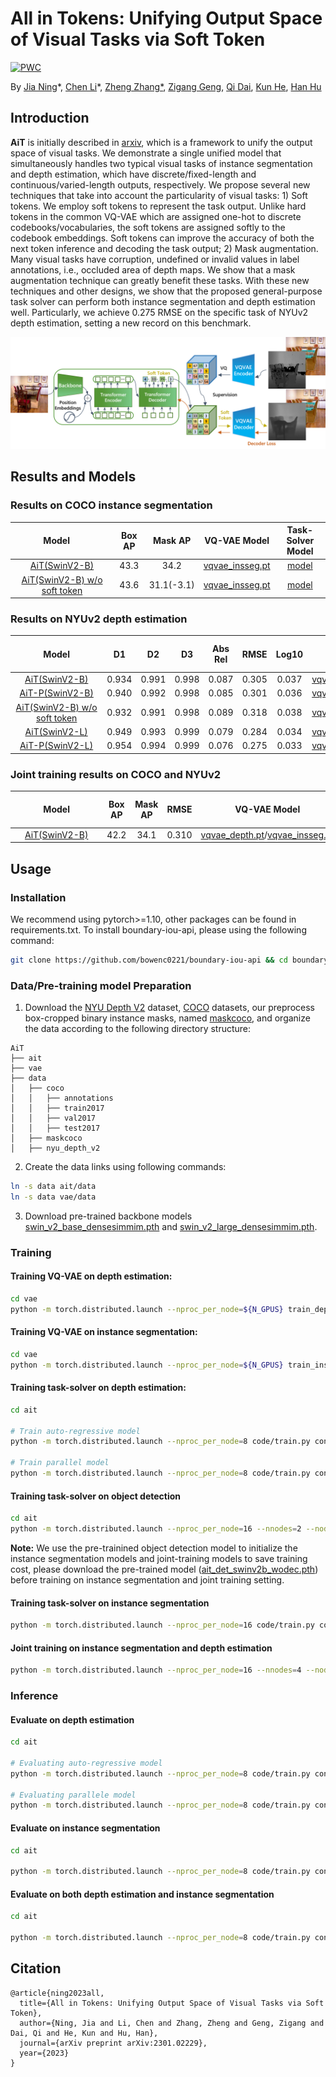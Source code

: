 # All in Tokens: Unifying Output Space of Visual Tasks via Soft Token

[![PWC](https://img.shields.io/endpoint.svg?url=https://paperswithcode.com/badge/all-in-tokens-unifying-output-space-of-visual/monocular-depth-estimation-on-nyu-depth-v2)](https://paperswithcode.com/sota/monocular-depth-estimation-on-nyu-depth-v2?p=all-in-tokens-unifying-output-space-of-visual)

By [Jia Ning](https://scholar.google.com/citations?user=hW0AexsAAAAJ&hl=en)\*, [Chen Li](https://github.com/LC-Edward)\*, [Zheng Zhang*](https://stupidzz.github.io/), [Zigang Geng](https://scholar.google.com/citations?user=MdFYVoAAAAAJ&hl=zh-CN), [Qi Dai](https://scholar.google.com/citations?user=NSJY12IAAAAJ), [Kun He](https://scholar.google.com/citations?user=YTQnGJsAAAAJ&hl=en), [Han Hu](https://ancientmooner.github.io/)

## Introduction
**AiT** is initially described in [arxiv](https://arxiv.org/pdf/2301.02229.pdf), which is a framework to unify the output space of visual tasks. We demonstrate a single unified model that simultaneously handles two typical visual tasks of instance segmentation and depth estimation, which have discrete/fixed-length and continuous/varied-length outputs, respectively. We propose several new techniques that take into account the particularity of visual tasks: 1) Soft tokens. We employ soft tokens to represent the task output. Unlike hard tokens in the common VQ-VAE which are assigned one-hot to discrete codebooks/vocabularies, the soft tokens are assigned softly to the codebook embeddings. Soft tokens can improve the accuracy of both the next token inference and decoding the task output; 2) Mask augmentation. Many visual tasks have corruption, undefined or invalid values in label annotations, i.e., occluded area of depth maps. We show that a mask augmentation technique can greatly benefit these tasks. With these new techniques and other designs, we show that the proposed general-purpose task solver can perform both instance segmentation and depth estimation well. Particularly, we achieve 0.275 RMSE on the specific task of NYUv2 depth estimation, setting a new record on this benchmark.

![teaser](figures/teaser.png)

## Results and Models
### Results on COCO instance segmentation
| <div style="width: 100pt"> Model | Box AP| Mask AP| VQ-VAE Model | Task-Solver Model|
|:-------------------:|:-------:|:-------:|:-------:|:-------:|
| [AiT(SwinV2-B)](ait/configs/swinv2b_640reso_inssegonly.py) | 43.3 | 34.2 | [vqvae_insseg.pt](https://msravcghub.blob.core.windows.net/ait-release/vae/vqvae_insseg.pt) | [model](https://msravcghub.blob.core.windows.net/ait-release/checkpoint/ait_insseg_swinv2b.pth)|
| [AiT(SwinV2-B) w/o soft token](ait/configs/swinv2b_640reso_inssegonly_wosoft.py) | 43.6 | 31.1(-3.1) | [vqvae_insseg.pt](https://msravcghub.blob.core.windows.net/ait-release/vae/vqvae_insseg.pt) | [model](https://msravcghub.blob.core.windows.net/ait-release/checkpoint/ait_insseg_swinv2b_wosoft.pth) |


### Results on NYUv2 depth estimation
| <div style="width: 100pt"> Model</div> | D1 | D2 | D3 | Abs Rel | RMSE | Log10 | VQ-VAE <br> Model | Task-Solver <br> Model |
|:-------------------:|:-------:|:-------:|:--------:|:--------:|:--------:|:-------:|:-------:|:-------:|
| [AiT(SwinV2-B)](ait/configs/swinv2b_480reso_depthonly.py) | 0.934 | 0.991 | 0.998 | 0.087 | 0.305 | 0.037 | [vqvae_depth.pt](https://msravcghub.blob.core.windows.net/ait-release/vae/vqvae_depth.pt) |[model](https://msravcghub.blob.core.windows.net/ait-release/checkpoint/ait_depth_swinv2b_ar.pth) |
| [AiT-P(SwinV2-B)](ait/configs/swinv2b_480reso_parallel_depthonly.py) | 0.940 | 0.992 | 0.998 | 0.085 | 0.301 | 0.036 | [vqvae_depth.pt](https://msravcghub.blob.core.windows.net/ait-release/vae/vqvae_depth.pt) | [model](https://msravcghub.blob.core.windows.net/ait-release/checkpoint/ait_depth_swinv2b_parallel.pth) |
| [AiT(SwinV2-B) w/o soft token](ait/configs/swinv2b_480reso_depthonly_wosoft.py) | 0.932 | 0.991 | 0.998 | 0.089 | 0.318 | 0.038 | [vqvae_depth.pt](https://msravcghub.blob.core.windows.net/ait-release/vae/vqvae_depth.pt) | [model](https://msravcghub.blob.core.windows.net/ait-release/checkpoint/ait_depth_swinv2b_ar_wosoft.pth) |
| [AiT(SwinV2-L)](ait/configs/swinv2l_480reso_depthonly.py) | 0.949 | 0.993 | 0.999 | 0.079 | 0.284 | 0.034 | [vqvae_depth.pt](https://msravcghub.blob.core.windows.net/ait-release/vae/vqvae_depth.pt) |[model](https://msravcghub.blob.core.windows.net/ait-release/checkpoint/ait_depth_swinv2l_ar.pth) |
| [AiT-P(SwinV2-L)](ait/configs/swinv2l_480reso_parallel_depthonly.py) | 0.954 | 0.994 | 0.999 | 0.076 | 0.275 | 0.033 | [vqvae_depth.pt](https://msravcghub.blob.core.windows.net/ait-release/vae/vqvae_depth.pt) | [model](https://msravcghub.blob.core.windows.net/ait-release/checkpoint/ait_depth_swinv2l_parallel.pth) |

### Joint training results on COCO and NYUv2
| <div style="width: 100pt"> Model</div> | Box AP| Mask AP| RMSE | VQ-VAE Model | Task-Solver <br> Model |
|:-------------------:|:-------:|:-------:|:-------:|:-------:|:-------:|
| [AiT(SwinV2-B)](ait/configs/swinv2b_640reso_joint.py) | 42.2 | 34.1 | 0.310 | [vqvae_depth.pt](https://msravcghub.blob.core.windows.net/ait-release/vae/vqvae_depth.pt)/[vqvae_insseg.pt](https://msravcghub.blob.core.windows.net/ait-release/vae/vqvae_insseg.pt)  | [model](https://msravcghub.blob.core.windows.net/ait-release/checkpoint/ait_joint_swinv2b.pth)|


## Usage

### Installation
We recommend using pytorch>=1.10, other packages can be found in requirements.txt. To install boundary-iou-api, please using the following command:
```bash
git clone https://github.com/bowenc0221/boundary-iou-api && cd boundary-iou-api && pip install -e .
```

### Data/Pre-training model Preparation 
1. Download the [NYU Depth V2](https://github.com/vinvino02/GLPDepth) dataset, [COCO](https://cocodataset.org/#download) datasets, our preprocess box-cropped binary instance masks, named [maskcoco](https://msravcghub.blob.core.windows.net/ait-release/data/maskcoco.tar), and organize the data according to the following directory structure:

```plain
AiT
├── ait
├── vae
├── data
│   ├── coco
│   │   ├── annotations
│   │   ├── train2017
│   │   ├── val2017
│   │   ├── test2017
│   ├── maskcoco
│   ├── nyu_depth_v2
```
2. Create the data links using following commands:

```bash
ln -s data ait/data
ln -s data vae/data
```

3. Download pre-trained backbone models [swin_v2_base_densesimmim.pth](https://msravcghub.blob.core.windows.net/ait-release/checkpoint/swin_v2_base_densesimmim.pth) and [swin_v2_large_densesimmim.pth](https://msravcghub.blob.core.windows.net/ait-release/checkpoint/swin_v2_large_densesimmim.pth). 


### Training
#### Training VQ-VAE on depth estimation:
```bash
cd vae
python -m torch.distributed.launch --nproc_per_node=${N_GPUS} train_depth_vqvae_dist.py  configs/depth/ait_depth_vqvae.py --cfg-options <custom-configs>
```
#### Training VQ-VAE on instance segmentation:

```bash
cd vae
python -m torch.distributed.launch --nproc_per_node=${N_GPUS} train_insseg_vqvae_dist.py  configs/insseg/ait_insseg_vqvae.py --cfg-options <custom-configs>
```

#### Training task-solver on depth estimation:
```bash
cd ait

# Train auto-regressive model
python -m torch.distributed.launch --nproc_per_node=8 code/train.py configs/swinv2b_480reso_depthonly.py --cfg-options model.backbone.init_cfg.checkpoint=swin_v2_base_densesimmim.pth model.task_heads.depth.vae_cfg.pretrained=vqvae_depth.pt # for AR training

# Train parallel model
python -m torch.distributed.launch --nproc_per_node=8 code/train.py configs/swinv2b_480reso_parallel_depthonly.py --cfg-options model.backbone.init_cfg.checkpoint=swin_v2_base_densesimmim.pth model.task_heads.depth.vae_cfg.pretrained=vqvae_depth.pt # for parallel training
```

#### Training task-solver on object detection
```bash
cd ait
python -m torch.distributed.launch --nproc_per_node=16 --nnodes=2 --node_rank=${NODE_RANK} --master_addr=${MASTER_ADDR} --master_port=${MASTER_PORT} code/train.py configs/swinv2b_640reso_detonly.py --cfg-options model.backbone.init_cfg.checkpoint=swin_v2_base_densesimmim.pth
```

**Note:** We use the pre-trainined object detection model to initialize the instance segmentation models and joint-training models to save training cost, please download the pre-trained model ([ait_det_swinv2b_wodec.pth](https://msravcghub.blob.core.windows.net/ait-release/checkpoint/ait_det_swinv2b_wodec.pth)) before training on instance segmentation and joint training setting.

#### Training task-solver on instance segmentation
```bash
python -m torch.distributed.launch --nproc_per_node=16 code/train.py configs/swinv2b_640reso_inssegonly.py --cfg-options model.backbone.init_cfg.checkpoint=swin_v2_base_densesimmim.pth model.task_heads.insseg.vae_cfg.pretrained=vqvae_insseg.pt load_from=ait_det_swinv2b_wodec.pth
```

#### Joint training on instance segmentation and depth estimation
```bash
python -m torch.distributed.launch --nproc_per_node=16 --nnodes=4 --node_rank=${NODE_RANK} --master_addr=${MASTER_ADDR} --master_port=${MASTER_PORT} code/train.py configs/swinv2b_640reso_joint.py --cfg-options model.backbone.init_cfg.checkpoint=swin_v2_base_densesimmim.pth model.task_heads.insseg.vae_cfg.pretrained=vqvae_insseg.pt model.task_heads.depth.vae_cfg.pretrained=vqvae_depth.pt load_from=ait_det_swinv2b_wodec.pth
```

### Inference
#### Evaluate  on depth estimation
```bash
cd ait

# Evaluating auto-regressive model
python -m torch.distributed.launch --nproc_per_node=8 code/train.py configs/swinv2b_480reso_depthonly.py  --cfg-options model.task_heads.depth.vae_cfg.pretrained=vqvae_depth.pt --eval <model_checkpiont>

# Evaluating parallele model
python -m torch.distributed.launch --nproc_per_node=8 code/train.py configs/swinv2b_480reso_parallel_depthonly.py  --cfg-options model.task_heads.depth.vae_cfg.pretrained=vqvae_depth.pt --eval <model_checkpiont>
```

#### Evaluate on instance segmentation
```bash
cd ait

python -m torch.distributed.launch --nproc_per_node=8 code/train.py configs/swinv2b_640reso_inssegonly.py --cfg-options model.task_heads.insseg.vae_cfg.pretrained=vqvae_insseg.pt --eval <model_checkpiont>
```

#### Evaluate on both depth estimation and instance segmentation
```bash
cd ait

python -m torch.distributed.launch --nproc_per_node=8 code/train.py configs/swinv2b_640reso_joint.py --cfg-options model.task_heads.insseg.vae_cfg.pretrained=vqvae_insseg.pt model.task_heads.depth.vae_cfg.pretrained=vqvae_depth.pt --eval <model_checkpiont>
```


## Citation
```
@article{ning2023all,
  title={All in Tokens: Unifying Output Space of Visual Tasks via Soft Token},
  author={Ning, Jia and Li, Chen and Zhang, Zheng and Geng, Zigang and Dai, Qi and He, Kun and Hu, Han},
  journal={arXiv preprint arXiv:2301.02229},
  year={2023}
}
```
